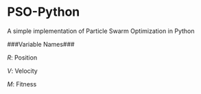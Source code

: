 # PSO-Python
A simple implementation of Particle Swarm Optimization in Python

###Variable Names###

_R_: Position

_V_: Velocity

_M_: Fitness
